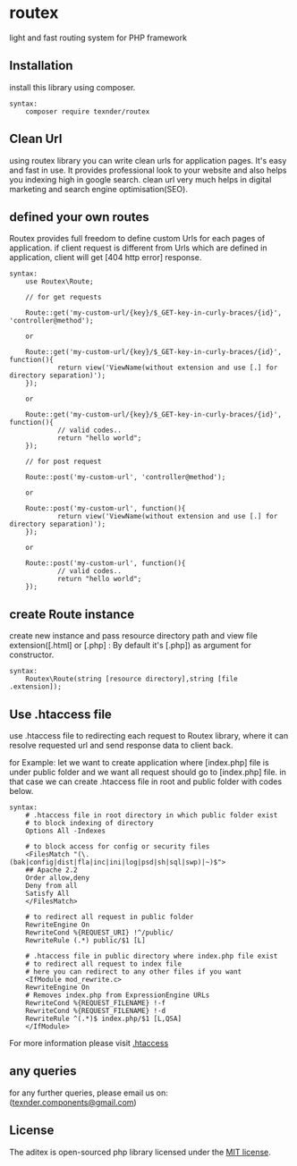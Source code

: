 # routex
light and fast routing system for PHP framework

## Installation
install this library using composer.

	syntax:
		composer require texnder/routex


## Clean Url
using routex library you can write clean urls for application pages. It's easy and fast in use. It provides professional look to your website and also helps you indexing high in google search. clean url very much helps in digital marketing and search engine optimisation(SEO).

## defined your own routes
Routex provides full freedom to define custom Urls for each pages of application. if client request is different from Urls which are defined in application, client will get [404 http error] response.
	
	syntax:
		use Routex\Route;

		// for get requests

		Route::get('my-custom-url/{key}/$_GET-key-in-curly-braces/{id}', 'controller@method');

		or

		Route::get('my-custom-url/{key}/$_GET-key-in-curly-braces/{id}', function(){
				return view('ViewName(without extension and use [.] for directory separation)');
		});

		or

		Route::get('my-custom-url/{key}/$_GET-key-in-curly-braces/{id}', function(){
				// valid codes..
				return "hello world";
		});

		// for post request

		Route::post('my-custom-url', 'controller@method');

		or

		Route::post('my-custom-url', function(){
				return view('ViewName(without extension and use [.] for directory separation)');
		});

		or 

		Route::post('my-custom-url', function(){
				// valid codes..
				return "hello world";
		});

## create Route instance
create new instance and pass resource directory path and view file extension([.html] or [.php] : By default it's [.php]) as argument for constructor.

	syntax:
		Routex\Route(string [resource directory],string [file .extension]);

## Use .htaccess file
use .htaccess file to redirecting each request to Routex library, where it can resolve requested url and send response data to client back. 

for Example:
	let we want to create application where [index.php] file is under public folder and we want all request should go to [index.php] file. in that case we can create .htaccess file in root and public folder with codes below.

	syntax:
		# .htaccess file in root directory in which public folder exist
		# to block indexing of directory
		Options All -Indexes 

		# to block access for config or security files
		<FilesMatch "(\.(bak|config|dist|fla|inc|ini|log|psd|sh|sql|swp)|~)$">
	    ## Apache 2.2
	  	Order allow,deny
	   	Deny from all
	   	Satisfy All
		</FilesMatch>

		# to redirect all request in public folder
		RewriteEngine On
		RewriteCond %{REQUEST_URI} !^/public/ 
		RewriteRule (.*) public/$1 [L]

		# .htaccess file in public directory where index.php file exist
		# to redirect all request to index file
		# here you can redirect to any other files if you want
		<IfModule mod_rewrite.c>
	    RewriteEngine On
	    # Removes index.php from ExpressionEngine URLs  
	    RewriteCond %{REQUEST_FILENAME} !-f
	    RewriteCond %{REQUEST_FILENAME} !-d
	    RewriteRule ^(.*)$ index.php/$1 [L,QSA]
		</IfModule>

For more information please visit [.htaccess](https://httpd.apache.org/docs/2.4/howto/htaccess.html)

## any queries
for any further queries, please email us on: (texnder.components@gmail.com)

## License

The aditex is open-sourced php library licensed under the [MIT license](http://opensource.org/licenses/MIT).
